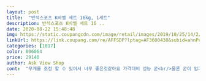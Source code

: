 ```yaml
---
layout: post 
title:  "반석스포츠 K바벨 세트 16kg, 1세트" 
description: 반석스포츠 K바벨 세트 16 ..
date: 2020-08-22 15:48:48 
img: https://static.coupangcdn.com/image/retail/images/2019/10/25/14/2/52653389-c18f-4737-b394-80b64414977f.jpg 
linkUrl: https://link.coupang.com/re/AFFSDP?lptag=AF3600438&subid=ahnPublicAsk&pageKey=324763767&itemId=1039741873&vendorItemId=5496722233&traceid=V0-113-f83485f285a87246 
categories: [1017] 
color: 006064 
price: 29140 
author: Ask View Shop 
cont:  "무게를 조정 할 수 있어서 너무 좋은것같아요 가격대비 성능 굳<br/>물론 굳이 업그레이드할 거 없이 그냥 써도 좋습니다.<br/><br/>온라인 수업으로 인해 집에서 쓰려고 주문했습니다.<br/><br/>운동 작심 3일인 사람도 많을텐데 처음부터 과하게 비싼거 하지 마시고 일단 이걸로 시작해서 정말 흥미가 생기면 그때부터 기구 업그레이드해도 늦지 않습니다.<br/><br/>잘 하고 있는 것 같네요.<br/><br/>저는 아령 운동 매일 하고 있습니다.<br/><br/>품질 좋고 집에서 하기에 가격도 부담 없고 무척 좋습니다.<br/><br/>학교에서 운동을 하고 오던 동생이<br/>" 
---
```

